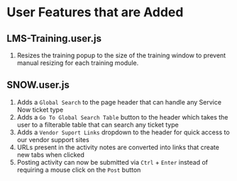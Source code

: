 # User Features that are Added
## LMS-Training.user.js
1. Resizes the training popup to the size of the training window to prevent manual resizing for each training module.
## SNOW.user.js
1. Adds a `Global Search` to the page header that can handle any Service Now ticket type
2. Adds a `Go To Global Search Table` button to the header which takes the user to a filterable table that can search any ticket type
3. Adds a `Vendor Suport Links` dropdown to the header for quick access to our vendor support sites
4. URLs present in the activity notes are converted into links that create new tabs when clicked
5. Posting activity can now be submitted via `Ctrl` + `Enter` instead of requiring a mouse click on the `Post` button